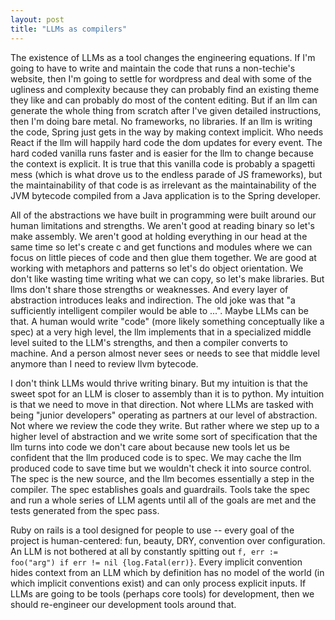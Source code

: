 ```yaml
---
layout: post
title: "LLMs as compilers"
---
```


The existence of LLMs as a tool changes the engineering equations. If I'm going to have to write and maintain the code that runs a non-techie's website, then I'm going to settle for wordpress and deal with some of the ugliness and complexity because they can probably find an existing theme they like and can probably do most of the content editing. But if an llm can generate the whole thing from scratch after I've given detailed instructions, then I'm doing bare metal. No frameworks, no libraries. If an llm is writing the code, Spring just gets in the way by making context implicit. Who needs React if the llm will happily hard code the dom updates for every event. The hard coded vanilla runs faster and is easier for the llm to change because the context is explicit. It is true that this vanilla code is probably a spagetti mess (which is what drove us to the endless parade of JS frameworks), but the maintainability of that code is as irrelevant as the maintainability of the JVM bytecode compiled from a Java application is to the Spring developer.

All of the abstractions we have built in programming were built around our human limitations and strengths. We aren't good at reading binary so let's make assembly. We aren't good at holding everything in our head at the same time so let's create c and get functions and modules where we can focus on little pieces of code and then glue them together. We are good at working with metaphors and patterns so let's do object orientation. We don't like wasting time writing what we can copy, so let's make libraries. But llms don't share those strengths or weaknesses. And every layer of abstraction introduces leaks and indirection. The old joke was that "a sufficiently intelligent compiler would be able to ...". Maybe LLMs can be that. A human would write "code" (more likely something conceptually like a spec) at a very high level, the llm implements that in a specialized middle level suited to the LLM's strengths, and then a compiler converts to machine. And a person almost never sees or needs to see that middle level anymore than I need to review llvm bytecode.

I don't think LLMs would thrive writing binary. But my intuition is that the sweet spot for an LLM is closer to assembly than it is to python. My intuition is that we need to move in that direction. Not where LLMs are tasked with being "junior developers" operating as partners at our level of abstraction. Not where we review the code they write. But rather where we step up to a higher level of abstraction and we write some sort of specification that the llm turns into code we don't care about because new tools let us be confident that the llm produced code is to spec. We may cache the llm produced code to save time but we wouldn't check it into source control. The spec is the new source, and the llm becomes essentially a step in the compiler. The spec establishes goals and guardrails. Tools take the spec and run a whole series of LLM agents until all of the goals are met and the tests generated from the spec pass.

Ruby on rails is a tool designed for people to use -- every goal of the project is human-centered: fun, beauty, DRY, convention over configuration. An LLM is not bothered at all by constantly spitting out `f, err := foo("arg") if err != nil {log.Fatal(err)}`. Every implicit convention hides context from an LLM which by definition has no model of the world (in which implicit conventions exist) and can only process explicit inputs. If LLMs are going to be tools (perhaps core tools) for development, then we should re-engineer our development tools around that.
